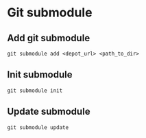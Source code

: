 Git submodule
=============

Add git submodule
-----------------
    git submodule add <depot_url> <path_to_dir>

Init submodule
--------------
    git submodule init

Update submodule
----------------
    git submodule update
